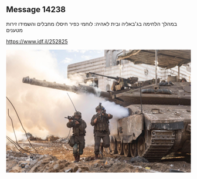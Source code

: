 ## Message 14238

במהלך הלחימה בג'באליה ובית לאהיה:
לוחמי כפיר חיסלו מחבלים והשמידו זירות מטענים

https://www.idf.il/252825

![Photo](14238/14238_photo.jpg)
